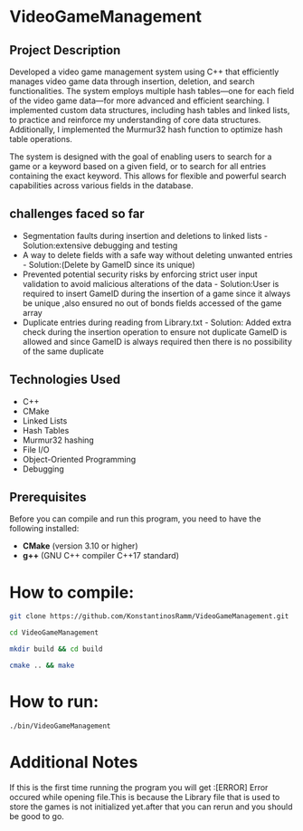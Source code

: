 # VideoGameManagement

## Project Description
Developed a video game management system using C++ that efficiently manages video game data through insertion, deletion, and search functionalities. The system employs multiple hash tables—one for each field of the video game data—for more advanced and efficient searching. I implemented custom data structures, including hash tables and linked lists, to practice and reinforce my understanding of core data structures. Additionally, I implemented the Murmur32 hash function to optimize hash table operations.

The system is designed with the goal of enabling users to search for a game or a keyword based on a given field, or to search for all entries containing the exact keyword. This allows for flexible and powerful search capabilities across various fields in the database.


## challenges faced so far
* Segmentation faults during insertion and deletions to linked lists  -  Solution:extensive debugging and testing 
* A way to delete fields with a safe way without deleting unwanted entries  -  Solution:(Delete by GameID since its unique)
* Prevented potential security risks by enforcing strict user input validation to avoid malicious alterations of the data  -  Solution:User is required to insert GameID during the insertion of a game since it always be unique ,also ensured no out of bonds fields accessed of the game array
* Duplicate entries during reading from Library.txt  -  Solution: Added extra check during the insertion operation to ensure not duplicate GameID is allowed and since GameID is always required then there is no possibility of the same duplicate

## Technologies Used
* C++
* CMake
* Linked Lists
* Hash Tables
* Murmur32 hashing
* File I/O
* Object-Oriented Programming
* Debugging


## Prerequisites
Before you can compile and run this program, you need to have the following installed:
- **CMake** (version 3.10 or higher)
- **g++** (GNU C++ compiler C++17 standard)
# How to compile:
```bash
git clone https://github.com/KonstantinosRamm/VideoGameManagement.git
```

```bash
cd VideoGameManagement
```

```bash
mkdir build && cd build
```

```bash
cmake .. && make
```

# How to run:

```bash
./bin/VideoGameManagement
```

# Additional Notes
If this is the first time running the program you will get :[ERROR] Error occured while opening file.This is because the Library file that is used to store the games is not initialized yet.after that you can rerun and you should be good to go.








